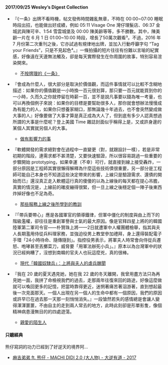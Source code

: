 #### 2017/09/25 Wesley’s Digest Collection

- 『《一条》出牌不看時機，帖文發佈時間雜亂無章，不時在 00:00~07:00 睡眠時段出招，也能做出好成績，例如 05:11 Visage One 灣仔理髮店、06:37 金城武與陳可辛、1:54 雪雲城堡及 00:00 陳美齡等等，多不勝數。其中，陳美齡一片在 6 月 1 日 01:00~10:00 時段，增長了50萬次觀看³。不過，2016 年 7 月份第二次重刊之後，它亦試過有規律地出牌，並加入行動呼籲字句 “Tag your Friends”，只是不見起色⁴。』一條拍攝的短片往往有份難以言喻的紀實感，好像遠在天邊無法觸及，卻是每天實際發生在你周圍的故事，特別容易渲染開來。
  - [不按牌理的《一条》](https://verbalflystep.com/yitiao-32ba57d9fcbd)
  
- 『會成為什麼人，很大部分是取決於價值觀，而這件事情就可以比較不含糊地描述：如果你的價值觀是一小時換一百元很划算，那只要一百元就能買到你的一小時，久而久之你就停留在時薪一百，並不是說凡事要以錢為唯一考量，也可以再換個例子來說：如果你的目標是要幫助很多人，那你就會想辦法慢慢成為有能力的人，如果你只想養家糊口，那無論幾十年過去，也不會突然變成做大事的人』好像要做了大事才算是真正成為大人了，但到底有多少人認真想過所謂的大事是什麼呢？登上美國 Time 雜誌封面似乎稱得上是，又或許身邊的某個人其實就另個人的大事。
  - [做有影響力的事](https://data.leafwind.tw/do-something-that-matters-78df2bb8276a)
  
- 『軟體開發的需求絕對會在過程中一直變更（對，就跟設計一樣），若是非常初期的階段，連需求都不甚清楚，又要快速驗證，所以很容易跳過一些重要的步驟開始 prototyping，如果幸運（不幸）可行，就直接到線上接受轟炸，一部分原因是工程師其實很懶得解釋為什麼這些技術債很重要，另一部分是工程師可能自己本身也不知道這些決定帶來的影響，上線只是驗證需求、還債的開始而已』還沒真正走入軟體這行真的傻傻的以為上線後的每天都在提心吊膽，真實的情況是，上線前的確皮繃得很緊，但一旦上線之後穩定個一陣子後東西炸掉好像也不足為奇。
  - [那些服務上線之後所學到的教訓](https://data.leafwind.tw/lesson-learned-after-services-went-into-online-production-bf897545bec8)
  
- 『「帶兵要帶心」應是各國軍官的領導鐵律，但軍中僵化的制度與由上而下的階級濫權，卻往往是重創軍譽與士氣的最大原因。像是官拜四星上將的的韓國陸軍第二軍司令官——朴贊珠上將——2日就遭軍中人權團體檢舉，指其與夫人長期濫用侍從兵料理家務，並強迫役男上教堂參加禮拜，身上還得裝配電子手環「24小時待命、隨傳隨到」。指控役男表示，將軍夫人時常會向侍從兵遷怒、咆哮甚至丟擲菜刀，威脅要「用軍法辦死小兵」。』原本以為台灣軍中的狀況已經夠糟了，沒想到南韓的官夫人也玩這麼兇，真的很棒。
  - [現代「韓國奴隸兵」：上將與夫人的虐兵醜聞](https://global.udn.com/global_vision/story/8662/2621423)


- 『我在 20 歲的夏天遇見她，她在我 22 歲的冬天離開，我曾用盡方法只為再見她一面，我拼了命檢視我們的過去，走那兩年往復來回的路途，好像這麼做就可以喚回更多的記憶，把當時靠得更近，迷惘著痛苦著泅游著，直到想起最後一次見面那天。一個人出現在另一個人的生命中都有一個原因，我們的原因或許早已在過去那一天那一刻悄悄消失。』一段愴然若失的感情總是會讓人變得渾渾噩噩，不由自主的走到兩人常去的地方，此時此刻卻是形單影隻，像個精神病患漫無目的的四處遊蕩。
  - [親愛的陌生人](https://flipermag.com/2017/08/25/dearstranger/)





#### 只聽經典
熊仔寫詞的功力已經到了好逆天的境界阿...
- [麻吉弟弟 ft. 熊仔 - MACHI DIDI 2.0 (大人物) - 大逆有道 - 2017](https://www.youtube.com/watch?v=AMIseWBhEO8&t=4s&list=PL9do701rCbQzwjmlebZffsYM4mVw44SrJ&index=181)